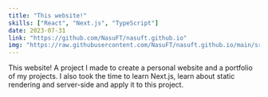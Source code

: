 ```yaml
---
title: "This website!"
skills: ["React", "Next.js", "TypeScript"]
date: 2023-07-31
link: "https://github.com/NasuFT/nasuft.github.io"
img: "https://raw.githubusercontent.com/NasuFT/nasuft.github.io/main/src/app/assets/this-website.png"
---
```


This website! A project I made to create a personal website and a portfolio of my projects. I also took the time to learn Next.js, learn about static rendering and server-side and apply it to this project.
